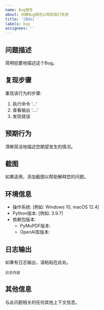 ```yaml
---
name: Bug报告
about: 创建Bug报告以帮助我们改进
title: '[BUG] '
labels: bug
assignees: ''
---
```


## 问题描述
简明扼要地描述这个Bug。

## 复现步骤
重现该行为的步骤:
1. 执行命令 '...'
2. 查看输出 '....'
3. 发现错误

## 预期行为
清晰简洁地描述您期望发生的情况。

## 截图
如果适用，添加截图以帮助解释您的问题。

## 环境信息
 - 操作系统: [例如: Windows 10, macOS 12.4]
 - Python版本: [例如: 3.9.7]
 - 依赖包版本:
   - PyMuPDF版本: 
   - OpenAI库版本: 

## 日志输出
如果有日志输出，请粘贴在此处。

```
日志内容
```

## 其他信息
与此问题相关的任何其他上下文信息。 